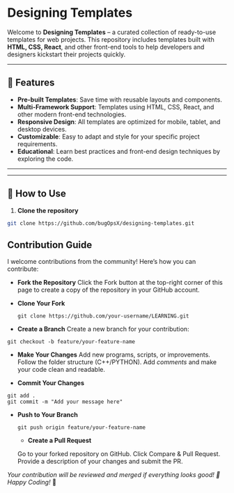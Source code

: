 # Designing Templates

Welcome to **Designing Templates** – a curated collection of ready-to-use templates for web projects. This repository includes templates built with **HTML, CSS, React**, and other front-end tools to help developers and designers kickstart their projects quickly.

---

## 🔹 Features

- **Pre-built Templates**: Save time with reusable layouts and components.
- **Multi-Framework Support**: Templates using HTML, CSS, React, and other modern front-end technologies.
- **Responsive Design**: All templates are optimized for mobile, tablet, and desktop devices.
- **Customizable**: Easy to adapt and style for your specific project requirements.
- **Educational**: Learn best practices and front-end design techniques by exploring the code.

---

---

## 🚀 How to Use

1. **Clone the repository**  
```bash
git clone https://github.com/bugOpsX/designing-templates.git
```


## Contribution Guide
I welcome contributions from the community! Here’s how you can contribute:

- **Fork the Repository**
Click the Fork button at the top-right corner of this page to create a copy of the repository in your GitHub account.

- **Clone Your Fork**
  ```
  git clone https://github.com/your-username/LEARNING.git
   ```
  
- **Create a Branch**
  Create a new branch for your contribution:
```
git checkout -b feature/your-feature-name
```

- **Make Your Changes**
Add new programs, scripts, or improvements.
Follow the folder structure (C++/PYTHON).
Add *comments* and make your code clean and readable.

- **Commit Your Changes**
```
git add .
git commit -m "Add your message here"
```

- **Push to Your Branch**
  ```
  git push origin feature/your-feature-name
  ```

  - **Create a Pull Request**

  Go to your forked repository on GitHub.
  Click Compare & Pull Request.
  Provide a description of your changes and submit the PR.

*Your contribution will be reviewed and merged if everything looks good! 🎉
Happy Coding!* 🚀
